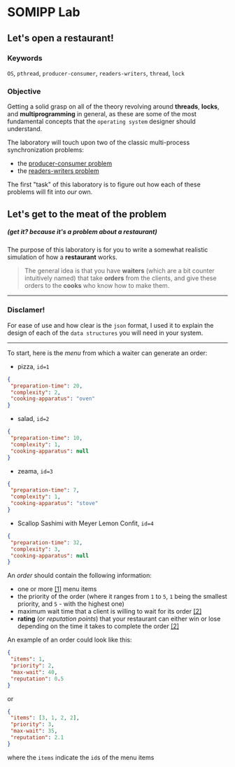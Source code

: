 # SOMIPP Lab
## Let's open a restaurant!

### Keywords
`OS`, `pthread`, `producer-consumer`, `readers-writers`, `thread`, `lock`

### Objective
Getting a solid grasp on all of the theory revolving around **threads**, **locks**, and **multiprogramming** in general, as these are some of the most fundamental concepts that the `operating system` designer should understand.

The laboratory will touch upon two of the classic multi-process synchronization problems:
- the [producer-consumer problem](https://en.wikipedia.org/wiki/Producer–consumer_problem)
- the [readers-writers problem](https://en.wikipedia.org/wiki/Readers–writers_problem)

The first "task" of this laboratory is to figure out how each of these problems will fit into *our* own.

## Let's get to the meat of the problem
##### (get it? because it's a problem about a restaurant)
The purpose of this laboratory is for you to write a somewhat realistic simulation of how a **restaurant** works. <br/>
> The general idea is that you have **waiters** (which are a bit counter intuitively named) that take **orders** from the clients, and give these orders to the **cooks** who know how to make them. <br/>

----
### Disclamer!

For ease of use and how clear is the `json` format, I used it to explain the design of each of the `data structures` you will need in your system.

----

To start, here is the *menu* from which a waiter can generate an order:
- pizza, `id=1`
```json
{
 "preparation-time": 20,
 "complexity": 2,
 "cooking-apparatus": "oven"
}
```
- salad, `id=2`
```json
{
 "preparation-time": 10,
 "complexity": 1,
 "cooking-apparatus": null
}
```
- zeama, `id=3`
```json
{
 "preparation-time": 7,
 "complexity": 1,
 "cooking-apparatus": "stove"
}
```
- Scallop Sashimi with Meyer Lemon Confit, `id=4`
```json
{
 "preparation-time": 32,
 "complexity": 3,
 "cooking-apparatus": null
}
```

An *order* should contain the following information:
- one or more [[1]]() menu items
- the priority of the order (where it ranges from `1` to `5`, `1` being the smallest priority, and `5` -  with the highest one)
- maximum wait time that a client is willing to wait for its order [[2]]()
- **rating** (or *reputation points*) that your restaurant can either win or lose depending on the time it takes to complete the order [[2]]()

An example of an order could look like this:
```json
{
 "items": 1,
 "priority": 2,
 "max-wait": 40,
 "reputation": 0.5
}
```

or

```json
{
 "items": [3, 1, 2, 2],
 "priority": 3,
 "max-wait": 35,
 "reputation": 2.1
}
```

where the `items` indicate the `id`s of the menu items